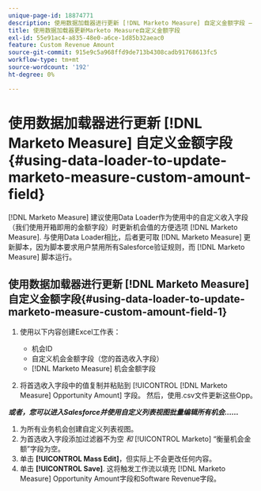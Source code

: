 ```yaml
---
unique-page-id: 18874771
description: 使用数据加载器进行更新 [!DNL Marketo Measure] 自定义金额字段 —  [!DNL Marketo Measure]
title: 使用数据加载器更新Marketo Measure自定义金额字段
exl-id: 55e91ac4-a835-48e0-a6ce-1d85b32aeac0
feature: Custom Revenue Amount
source-git-commit: 915e9c5a968ffd9de713b4308cadb91768613fc5
workflow-type: tm+mt
source-wordcount: '192'
ht-degree: 0%

---
```


# 使用数据加载器进行更新 [!DNL Marketo Measure] 自定义金额字段 {#using-data-loader-to-update-marketo-measure-custom-amount-field}

[!DNL Marketo Measure] 建议使用Data Loader作为使用中的自定义收入字段（我们使用开箱即用的金额字段）时更新机会值的方便选项 [!DNL Marketo Measure]. 与使用Data Loader相比，后者更可取 [!DNL Marketo Measure] 更新脚本，因为脚本要求用户禁用所有Salesforce验证规则，而 [!DNL Marketo Measure] 脚本运行。

## 使用数据加载器进行更新 [!DNL Marketo Measure] 自定义金额字段{#using-data-loader-to-update-marketo-measure-custom-amount-field-1}

1. 使用以下内容创建Excel工作表：

   * 机会ID
   * 自定义机会金额字段（您的首选收入字段）
   * [!DNL Marketo Measure] 机会金额字段

1. 将首选收入字段中的值复制并粘贴到 [!UICONTROL [!DNL Marketo Measure] Opportunity Amount] 字段。 然后，使用.csv文件更新这些Opp。

**_或者，您可以进入Salesforce并使用自定义列表视图批量编辑所有机会……_**

1. 为所有业务机会创建自定义列表视图。
1. 为首选收入字段添加过滤器不为空 _和_ [!UICONTROL Marketo] “衡量机会金额”字段为空。
1. 单击 **[!UICONTROL Mass Edit]**，但实际上不会更改任何内容。
1. 单击 **[!UICONTROL Save]**. 这将触发工作流以填充 [!DNL Marketo Measure] Opportunity Amount字段和Software Revenue字段。
